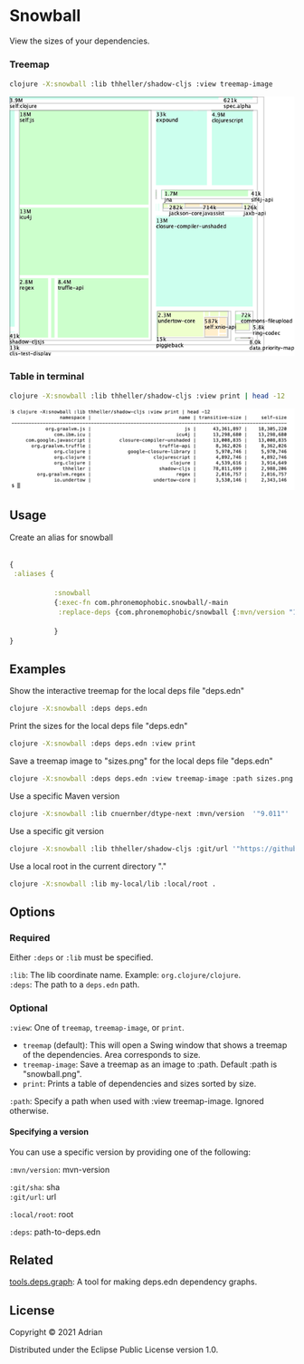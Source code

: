 # Snowball

View the sizes of your dependencies.


### Treemap

```sh
clojure -X:snowball :lib thheller/shadow-cljs :view treemap-image
```
![shadow-cljs](/snowball.png?raw=true)

### Table in terminal

```sh
clojure -X:snowball :lib thheller/shadow-cljs :view print | head -12
```

![shadow-cljs](/snowball-print.png?raw=true)


## Usage

Create an alias for snowball

```clojure

{
 :aliases {

           :snowball
           {:exec-fn com.phronemophobic.snowball/-main
            :replace-deps {com.phronemophobic/snowball {:mvn/version "1.0"}}}
           
           }
}
```

## Examples


Show the interactive treemap for the local deps file "deps.edn"

```sh
clojure -X:snowball :deps deps.edn
```

Print the sizes for the local deps file "deps.edn"

```sh
clojure -X:snowball :deps deps.edn :view print
```

Save a treemap image to "sizes.png" for the local deps file "deps.edn"

```sh
clojure -X:snowball :deps deps.edn :view treemap-image :path sizes.png
```

Use a specific Maven version

```sh
clojure -X:snowball :lib cnuernber/dtype-next :mvn/version  '"9.011"'
```

Use a specific git version

```sh
clojure -X:snowball :lib thheller/shadow-cljs :git/url '"https://github.com/thheller/shadow-cljs"' :git/sha '"46b73e161732d3a38a0c797119260775b78c8e93"'
```

Use a local root in the current directory "."

```sh
clojure -X:snowball :lib my-local/lib :local/root .
```


## Options

### Required

Either `:deps` or `:lib` must be specified.

`:lib`: The lib coordinate name. Example: `org.clojure/clojure`.  
`:deps`: The path to a `deps.edn` path.  

### Optional

`:view`: One of `treemap`, `treemap-image`, or `print`.  
* `treemap` (default): This will open a Swing window that shows a treemap of the dependencies. Area corresponds to size.  
* `treemap-image`: Save a treemap as an image to :path. Default :path is "snowball.png".  
* `print`: Prints a table of dependencies and sizes sorted by size.  


`:path`: Specify a path when used with :view treemap-image. Ignored otherwise.

#### Specifying a version

You can use a specific version by providing one of the following:

`:mvn/version`: mvn-version

`:git/sha`: sha  
`:git/url`: url
	
`:local/root`: root
	
`:deps`: path-to-deps.edn


## Related

[tools.deps.graph](https://github.com/clojure/tools.deps.graph): A tool for making deps.edn dependency graphs.

## License

Copyright © 2021 Adrian

Distributed under the Eclipse Public License version 1.0.
